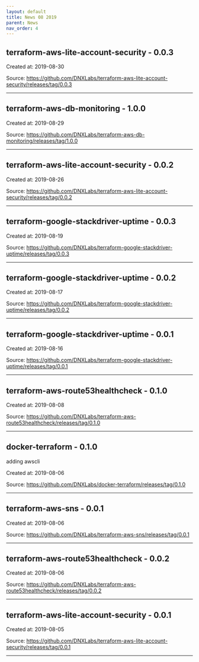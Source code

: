 ```yaml
---
layout: default
title: News 08 2019
parent: News
nav_order: 4
---
```




## terraform-aws-lite-account-security - 0.0.3


Created at: 2019-08-30

Source:  https://github.com/DNXLabs/terraform-aws-lite-account-security/releases/tag/0.0.3

---


## terraform-aws-db-monitoring - 1.0.0


Created at: 2019-08-29

Source:  https://github.com/DNXLabs/terraform-aws-db-monitoring/releases/tag/1.0.0

---


## terraform-aws-lite-account-security - 0.0.2


Created at: 2019-08-26

Source:  https://github.com/DNXLabs/terraform-aws-lite-account-security/releases/tag/0.0.2

---


## terraform-google-stackdriver-uptime - 0.0.3


Created at: 2019-08-19

Source:  https://github.com/DNXLabs/terraform-google-stackdriver-uptime/releases/tag/0.0.3

---


## terraform-google-stackdriver-uptime - 0.0.2


Created at: 2019-08-17

Source:  https://github.com/DNXLabs/terraform-google-stackdriver-uptime/releases/tag/0.0.2

---


## terraform-google-stackdriver-uptime - 0.0.1


Created at: 2019-08-16

Source:  https://github.com/DNXLabs/terraform-google-stackdriver-uptime/releases/tag/0.0.1

---


## terraform-aws-route53healthcheck - 0.1.0


Created at: 2019-08-08

Source:  https://github.com/DNXLabs/terraform-aws-route53healthcheck/releases/tag/0.1.0

---


## docker-terraform - 0.1.0
adding awscli

Created at: 2019-08-06

Source:  https://github.com/DNXLabs/docker-terraform/releases/tag/0.1.0

---


## terraform-aws-sns - 0.0.1


Created at: 2019-08-06

Source:  https://github.com/DNXLabs/terraform-aws-sns/releases/tag/0.0.1

---


## terraform-aws-route53healthcheck - 0.0.2


Created at: 2019-08-06

Source:  https://github.com/DNXLabs/terraform-aws-route53healthcheck/releases/tag/0.0.2

---


## terraform-aws-lite-account-security - 0.0.1


Created at: 2019-08-05

Source:  https://github.com/DNXLabs/terraform-aws-lite-account-security/releases/tag/0.0.1

---

